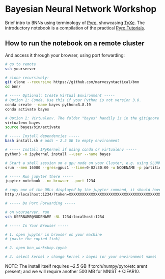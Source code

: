 
# Bayesian Neural Network Workshop

Brief intro to BNNs using terminology of [Pyro](http://pyro.ai/examples/intro_long.html), showcasing [TyXe](https://github.com/TyXe-BDL/TyXe/).
The introductory notebook is a compilation of the practical [Pyro Tutorials](http://pyro.ai/examples/).

## How to run the notebook on a remote cluster
And access it through your browser, using port forwarding:

```bash
# go to remote
ssh yourserver

# clone recursively:
git clone --recursive https://github.com/marvosyntactical/bnn
cd bnn/

# ----- Optional: Create Virtual Environment -----
# Option 1: Conda. Use this if your Python is not version 3.8.
conda create --name bayes python=3.8.10
conda activate bayes

# Option 2: Virtualenv. The folder "bayes" handily is in the gitignore
virtualenv bayes
source bayes/bin/activate

# ----- Install dependencies -----
bash install.sh # adds ~ 2.5 GB to empty environment

# ----- Install IPyKernel if using conda or virtualenv -----
python3 -m ipykernel install --user --name bayes

# Start a shell session on a gpu node on your Cluster, e.g. using SLURM:
srun --mem 16000 --gres=gpu:1 --time=0-02:30:00 -w NODENAME -p partition --pty bash      

# ----- Run jupyter there -----
jupyter notebook --no-browser --port 1234 

# copy one of the URLs displayed by the jupyter command, it should have this format:
http://localhost:1234/?token=XXXXXXXXXXXXXXXXXXXXXXXXXXXXXXXXXXXXXXXXXXXXXXXX

# ----- Do Port Forwarding -----

# on yourserver, run
ssh USERNAME@NODENAME -NL 1234:localhost:1234

# ----- In Your Browser -----

# 1. open jupyter in browser on your machine
# (paste the copied link)

# 2. open bnn_workshop.ipynb

# 3. select kernel > change kernel > bayes (or your environment name)
```

NOTE: The install itself requires ~2.5 GB if torch/numpy/pyro/etc arent present; and we will require another 500 MB for MNIST + CIFAR10.


```
